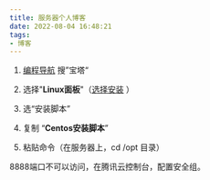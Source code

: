```yaml
---
title: 服务器个人博客
date: 2022-08-04 16:48:21
tags:
- 博客
---
```


1. [编程导航](https://www.code-nav.cn/) 搜”宝塔“

2. 选择"**Linux面板**"（[选择安装](https://www.bt.cn/new/download.html) ）
3. 选“安装脚本”
4. 复制 “**Centos安装脚本**” 
5. 粘贴命令（在服务器上，cd /opt 目录）

 8888端口不可以访问，在腾讯云控制台，配置安全组。